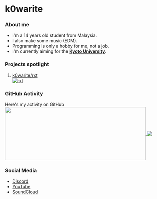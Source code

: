 # k0warite

### About me
* I'm a 14 years old student from Malaysia.
* I also make some music (EDM).
* Programming is only a hobby for me, not a job.
* I'm currently aiming for the [**Kyoto University**](https://www.kyoto-u.ac.jp/en 'Kyoto University').

### Projects spotlight
1. [k0warite/rxt](https://github.com/k0warite/rxt 'rxt')\
[![rxt](https://github-readme-stats.vercel.app/api/pin/?username=k0warite&repo=rxt&show_owner=true&theme=tokyonight&bg_color=0D1117&hide_border=true)](https://github.com/k0warite/rxt)

### GitHub Activity
Here's my activity on GitHub\
<a href="https://github-readme-stats.vercel.app/api?username=k0warite&theme=tokyonight&show_icons=true&bg_color=0D1117&hide_border=true">
  <img width=450 height=170 align="center" src="https://github-readme-stats.vercel.app/api?username=k0warite&theme=tokyonight&show_icons=true&bg_color=0D1117&hide_border=true" />
</a>
<a href="https://github-readme-stats.vercel.app/api/top-langs/?username=k0warite&theme=tokyonight&layout=compact&bg_color=0D1117&hide_border=true&langs_count=10">
  <img align="center" src="https://github-readme-stats.vercel.app/api/top-langs/?username=k0warite&theme=tokyonight&layout=compact&bg_color=0D1117&hide_border=true&langs_count=10" />
</a>

### Social Media
* [Discord](https://dsc.bio/farixsm 'k0warite#8925')
* [YouTube](https://www.youtube.com/channel/UCLt4_BOw06w_W7XhvEP3WZw 'k0warite Music')
* [SoundCloud](https://soundcloud.com/k0warite 'k0warite')
